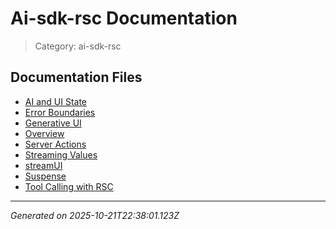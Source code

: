 # Ai-sdk-rsc Documentation

> Category: ai-sdk-rsc

## Documentation Files

- [AI and UI State](./ai-and-ui-state.md)
- [Error Boundaries](./error-boundaries.md)
- [Generative UI](./generative-ui.md)
- [Overview](./overview.md)
- [Server Actions](./server-actions.md)
- [Streaming Values](./streaming-values.md)
- [streamUI](./streaming-react-components.md)
- [Suspense](./suspense.md)
- [Tool Calling with RSC](./tools.md)


---

*Generated on 2025-10-21T22:38:01.123Z*

